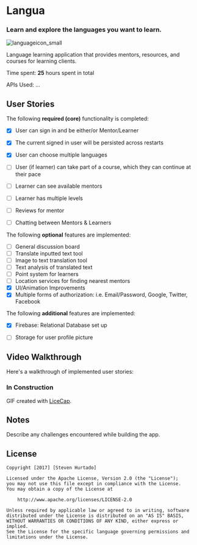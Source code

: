 # Langua
### Learn and explore the languages you want to learn.
![languageicon_small](https://cloud.githubusercontent.com/assets/11231583/23879843/144a1584-0826-11e7-9575-a61354d823c0.png)

Language learning application that provides mentors, resources, and courses for learning clients.

Time spent: **25** hours spent in total

APIs Used: ...

## User Stories

The following **required (core)** functionality is completed:
- [X] User can sign in and be either/or Mentor/Learner
- [X] The current signed in user will be persisted across restarts
- [X] User can choose multiple languages
- [ ] User (if learner) can take part of a course, which they can continue at their pace
- [ ] Learner can see available mentors
- [ ] Learner has multiple levels
- [ ] Reviews for mentor
- [ ] Chatting between Mentors & Learners


The following **optional** features are implemented:

- [ ] General discussion board
- [ ] Translate inputted text tool
- [ ] Image to text translation tool
- [ ] Text analysis of translated text
- [ ] Point system for learners
- [ ] Location services for finding nearest mentors
- [X] UI/Animation Improvements
- [X] Multiple forms of authorization: i.e. Email/Password, Google, Twitter, Facebook

The following **additional** features are implemented:

- [X] Firebase: Relational Database set up
- [ ] Storage for user profile picture


## Video Walkthrough 

Here's a walkthrough of implemented user stories:

### In Construction

GIF created with [LiceCap](http://www.cockos.com/licecap/).

## Notes

Describe any challenges encountered while building the app.



## License

    Copyright [2017] [Steven Hurtado]

    Licensed under the Apache License, Version 2.0 (the "License");
    you may not use this file except in compliance with the License.
    You may obtain a copy of the License at

        http://www.apache.org/licenses/LICENSE-2.0

    Unless required by applicable law or agreed to in writing, software
    distributed under the License is distributed on an "AS IS" BASIS,
    WITHOUT WARRANTIES OR CONDITIONS OF ANY KIND, either express or implied.
    See the License for the specific language governing permissions and
    limitations under the License.
